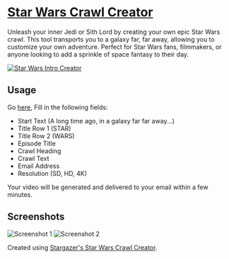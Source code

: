 # [Star Wars Crawl Creator](https://gostargazer.com/star-wars-crawl/)

Unleash your inner Jedi or Sith Lord by creating your own epic Star Wars crawl. This tool transports you to a galaxy far, far away, allowing you to customize your own adventure. Perfect for Star Wars fans, filmmakers, or anyone looking to add a sprinkle of space fantasy to their day.

[![Star Wars Intro Creator](https://img.youtube.com/vi/7EGhYjZF1Cc/maxresdefault.jpg)](https://www.youtube.com/watch?v=7EGhYjZF1Cc "Star Wars Intro Creator")


## Usage

Go [here](https://gostargazer.com/star-wars-crawl/), Fill in the following fields:
- Start Text (A long time ago, in a galaxy far far away...)
- Title Row 1 (STAR)
- Title Row 2 (WARS)
- Episode Title
- Crawl Heading
- Crawl Text
- Email Address
- Resolution (SD, HD, 4K)

Your video will be generated and delivered to your email within a few minutes.

## Screenshots

![Screenshot 1](https://i.imgur.com/i89MPfq.png)
![Screenshot 2](https://i.imgur.com/ik3Wc3u.png)

Created using [Stargazer's Star Wars Crawl Creator](https://gostargazer.com/star-wars-crawl/).
